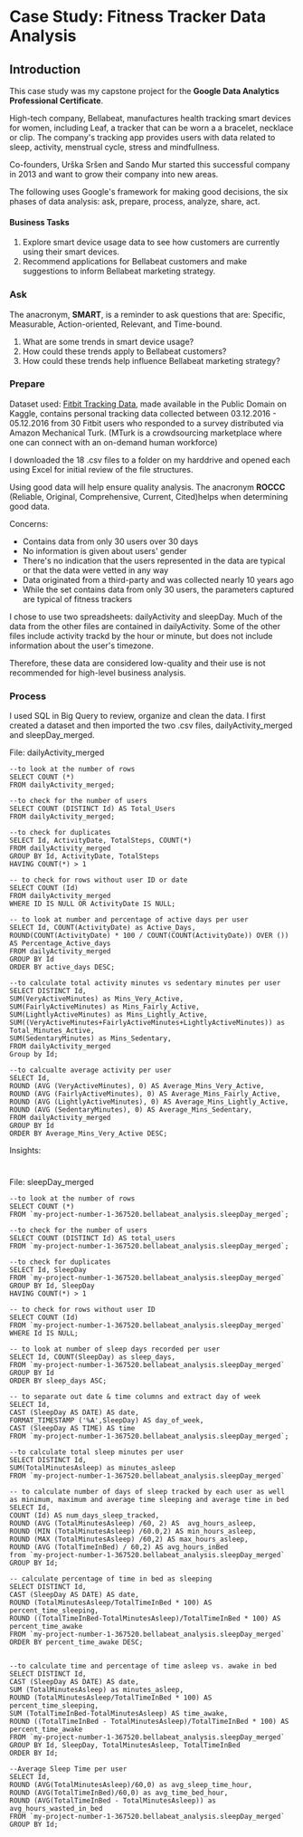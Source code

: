 # Case Study: Fitness Tracker Data Analysis 

## Introduction
This case study was my capstone project for the **Google Data Analytics Professional Certificate**.

High-tech company, Bellabeat, manufactures health tracking smart devices for women, including Leaf, a tracker that can be worn a a bracelet, necklace or clip. The company's tracking app provides users with data related to sleep, activity, menstrual cycle, stress and mindfullness.

Co-founders, Urška Sršen and Sando Mur started this successful company in 2013 and want to grow their company into new areas. 

The following uses Google's framework for making good decisions, the six phases of data analysis: ask, prepare, process, analyze, share, act.


#### Business Tasks
1. Explore smart device usage data to see how customers are currently using their smart devices.
2. Recommend applications for Bellabeat customers and make suggestions to inform Bellabeat marketing strategy.


### Ask
The anacronym, **SMART**, is a reminder to ask questions that are: Specific, Measurable, Action-oriented, Relevant, and Time-bound.

 1. What are some trends in smart device usage?
 2. How could these trends apply to Bellabeat customers?
 3. How could these trends help influence Bellabeat marketing strategy?

### Prepare
Dataset used: [Fitbit Tracking Data](https://www.kaggle.com/datasets/arashnic/fitbit), made available in the Public Domain on Kaggle, contains personal tracking data collected between 03.12.2016 - 05.12.2016 from 30 Fitbit users who responded to a survey distributed via Amazon Mechanical Turk. (MTurk is a crowdsourcing marketplace where one can connect with an on-demand human workforce)

I downloaded the 18 .csv files to a folder on my harddrive and opened each using Excel for initial review of the file structures. 

Using good data will help ensure quality analysis. The anacronym **ROCCC** (Reliable, Original, Comprehensive, Current, Cited)helps when determining good data. 

Concerns:
- Contains data from only 30 users over 30 days
- No information is given about users' gender
- There's no indication that the users represented in the data are typical or that the data were vetted in any way
- Data originated from a third-party and was collected nearly 10 years ago
- While the set contains data from only 30 users, the parameters captured are typical of fitness trackers

I chose to use two spreadsheets: dailyActivity and sleepDay. Much of the data from the other files are contained in dailyActivity. Some of the other files include activity trackd by the hour or minute, but does not include information about the user's timezone. 

Therefore, these data are considered low-quality and their use is not recommended for high-level business analysis.


### Process
I used SQL in Big Query to review, organize and clean the data. I first created a dataset and then imported the two .csv files,  dailyActivity_merged and sleepDay_merged. 

File:  dailyActivity_merged
```
--to look at the number of rows
SELECT COUNT (*)
FROM dailyActivity_merged;

--to check for the number of users
SELECT COUNT (DISTINCT Id) AS Total_Users
FROM dailyActivity_merged;

--to check for duplicates
SELECT Id, ActivityDate, TotalSteps, COUNT(*)
FROM dailyActivity_merged
GROUP BY Id, ActivityDate, TotalSteps
HAVING COUNT(*) > 1

-- to check for rows without user ID or date
SELECT COUNT (Id)
FROM dailyActivity_merged
WHERE ID IS NULL OR ActivityDate IS NULL;

-- to look at number and percentage of active days per user
SELECT Id, COUNT(ActivityDate) as Active_Days, 
ROUND(COUNT(ActivityDate) * 100 / COUNT(COUNT(ActivityDate)) OVER ()) AS Percentage_Active_days
FROM dailyActivity_merged
GROUP BY Id
ORDER BY active_days DESC;

--to calculate total activity minutes vs sedentary minutes per user
SELECT DISTINCT Id, 
SUM(VeryActiveMinutes) as Mins_Very_Active,
SUM(FairlyActiveMinutes) as Mins_Fairly_Active, 
SUM(LightlyActiveMinutes) as Mins_Lightly_Active,
SUM((VeryActiveMinutes+FairlyActiveMinutes+LightlyActiveMinutes)) as Total_Minutes_Active,
SUM(SedentaryMinutes) as Mins_Sedentary,
FROM dailyActivity_merged
Group by Id;

--to calcualte average activity per user
SELECT Id,
ROUND (AVG (VeryActiveMinutes), 0) AS Average_Mins_Very_Active,
ROUND (AVG (FairlyActiveMinutes), 0) AS Average_Mins_Fairly_Active, 
ROUND (AVG (LightlyActiveMinutes), 0) AS Average_Mins_Lightly_Active, 
ROUND (AVG (SedentaryMinutes), 0) AS Average_Mins_Sedentary,
FROM dailyActivity_merged
GROUP BY Id
ORDER BY Average_Mins_Very_Active DESC;

```

Insights:

#

File: sleepDay_merged

```
--to look at the number of rows
SELECT COUNT (*)
FROM `my-project-number-1-367520.bellabeat_analysis.sleepDay_merged`;

--to check for the number of users
SELECT COUNT (DISTINCT Id) AS total_users
FROM `my-project-number-1-367520.bellabeat_analysis.sleepDay_merged`;

--to check for duplicates
SELECT Id, SleepDay
FROM `my-project-number-1-367520.bellabeat_analysis.sleepDay_merged`
GROUP BY Id, SleepDay
HAVING COUNT(*) > 1

-- to check for rows without user ID
SELECT COUNT (Id)
FROM `my-project-number-1-367520.bellabeat_analysis.sleepDay_merged`
WHERE Id IS NULL;

-- to look at number of sleep days recorded per user
SELECT Id, COUNT(SleepDay) as sleep_days, 
FROM `my-project-number-1-367520.bellabeat_analysis.sleepDay_merged`
GROUP BY Id
ORDER BY sleep_days ASC;

-- to separate out date & time columns and extract day of week
SELECT Id, 
CAST (SleepDay AS DATE) AS date, 
FORMAT_TIMESTAMP ('%A',SleepDay) AS day_of_week,
CAST (SleepDay AS TIME) AS time
FROM `my-project-number-1-367520.bellabeat_analysis.sleepDay_merged`;

--to calculate total sleep minutes per user
SELECT DISTINCT Id, 
SUM(TotalMinutesAsleep) as minutes_asleep
FROM `my-project-number-1-367520.bellabeat_analysis.sleepDay_merged`

-- to calculate number of days of sleep tracked by each user as well as minimum, maximum and average time sleeping and average time in bed
SELECT Id,
COUNT (Id) AS num_days_sleep_tracked,
ROUND (AVG (TotalMinutesAsleep) /60, 2) AS  avg_hours_asleep,
ROUND (MIN (TotalMinutesAsleep) /60.0,2) AS min_hours_asleep,
ROUND (MAX (TotalMinutesAsleep) /60,2) AS max_hours_asleep,
ROUND (AVG (TotalTimeInBed) / 60,2) AS avg_hours_inBed
from `my-project-number-1-367520.bellabeat_analysis.sleepDay_merged`
GROUP BY Id;

-- calculate percentage of time in bed as sleeping
SELECT DISTINCT Id, 
CAST (SleepDay AS DATE) AS date,
ROUND (TotalMinutesAsleep/TotalTimeInBed * 100) AS percent_time_sleeping,
ROUND ((TotalTimeInBed-TotalMinutesAsleep)/TotalTimeInBed * 100) AS percent_time_awake
FROM `my-project-number-1-367520.bellabeat_analysis.sleepDay_merged`
ORDER BY percent_time_awake DESC;


--to calculate time and percentage of time asleep vs. awake in bed 
SELECT DISTINCT Id, 
CAST (SleepDay AS DATE) AS date,
SUM (TotalMinutesAsleep) as minutes_asleep,
ROUND (TotalMinutesAsleep/TotalTimeInBed * 100) AS percent_time_sleeping,
SUM (TotalTimeInBed-TotalMinutesAsleep) AS time_awake,
ROUND ((TotalTimeInBed - TotalMinutesAsleep)/TotalTimeInBed * 100) AS percent_time_awake
FROM `my-project-number-1-367520.bellabeat_analysis.sleepDay_merged`
GROUP BY Id, SleepDay, TotalMinutesAsleep, TotalTimeInBed
ORDER BY Id;

--Average Sleep Time per user
SELECT Id, 
ROUND (AVG(TotalMinutesAsleep)/60,0) as avg_sleep_time_hour,
ROUND (AVG(TotalTimeInBed)/60,0) as avg_time_bed_hour,
ROUND (AVG(TotalTimeInBed - TotalMinutesAsleep)) as avg_hours_wasted_in_bed
FROM `my-project-number-1-367520.bellabeat_analysis.sleepDay_merged`
GROUP BY Id;
```


